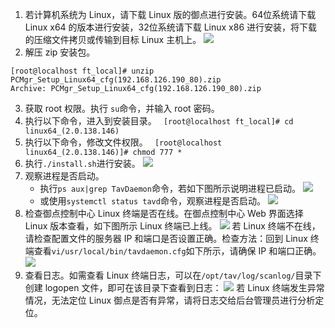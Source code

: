1. 若计算机系统为 Linux，请下载 Linux 版的御点进行安装。64位系统请下载 Linux x64 的版本进行安装，32位系统请下载 Linux x86 进行安装，将下载的压缩文件拷贝或传输到目标 Linux 主机上。
![](https://main.qcloudimg.com/raw/9965bda7e1ef45616fdf40232de59ef0.png)
2. 解压 zip 安装包。
```
[root@localhost ft_local]# unzip
PCMgr_Setup_Linux64_cfg(192.168.126.190_80).zip
Archive: PCMgr_Setup_Linux64_cfg(192.168.126.190_80).zip
```
3. 获取 root 权限。执行 `su`命令，并输入 root 密码。
4. 执行以下命令，进入到安装目录。
` [root@localhost ft_local]# cd linux64_(2.0.138.146)`
5. 执行以下命令，修改文件权限。
` [root@localhost linux64_(2.0.138.146)]# chmod 777 *`
6. 执行`./install.sh`进行安装。
![](https://main.qcloudimg.com/raw/499428d1fa11aec843e1f9d6754b7cd3.png)
7. 观察进程是否启动。
	- 执行`ps aux|grep TavDaemon`命令，若如下图所示说明进程已启动。
![](https://main.qcloudimg.com/raw/f9dc60baf693ae8efb89c41054b77f5c.png)
	- 或使用`systemctl status tavd`命令，观察进程是否启动。
![](https://main.qcloudimg.com/raw/6b1937b01ae1044d21c2a0bfe22a3d0c.png)
8. 检查御点控制中心 Linux 终端是否在线。在御点控制中心 Web 界面选择 Linux 版本查看，如下图所示 Linux 终端已上线。
![](https://main.qcloudimg.com/raw/9de18780439123e23476f2c4c4edc22d.png)
若 Linux 终端不在线，请检查配置文件的服务器 IP 和端口是否设置正确。检查方法：回到 Linux 终端查看`vi/usr/local/bin/tavdaemon.cfg`如下所示，请确保 IP 和端口正确。  
![](https://main.qcloudimg.com/raw/34f3efa5c85cbd90e469212b129a071a.png)
9. 查看日志。如需查看 Linux 终端日志，可以在`/opt/tav/log/scanlog/`目录下创建 logopen 文件，即可在该目录下查看到日志：
![](https://main.qcloudimg.com/raw/afbff95ed396c4f3b8f07cb39aac5595.png)
若 Linux 终端发生异常情况，无法定位 Linux 御点是否有异常，请将日志交给后台管理员进行分析定位。
